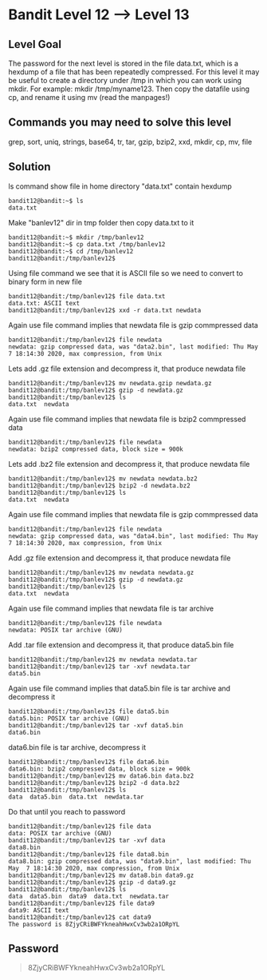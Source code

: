 # Bandit Level 12 --> Level 13
## Level Goal

The password for the next level is stored in the file data.txt, which is a hexdump of a file that has been repeatedly compressed. For this level it may be useful to create a directory under /tmp in which you can work using mkdir. For example: mkdir /tmp/myname123. Then copy the datafile using cp, and rename it using mv (read the manpages!)

## Commands you may need to solve this level
grep, sort, uniq, strings, base64, tr, tar, gzip, bzip2, xxd, mkdir, cp, mv, file

## Solution
ls command show file in home directory "data.txt" contain hexdump
```console
bandit12@bandit:~$ ls
data.txt
```

Make "banlev12" dir in tmp folder then copy data.txt to it
```console
bandit12@bandit:~$ mkdir /tmp/banlev12
bandit12@bandit:~$ cp data.txt /tmp/banlev12
bandit12@bandit:~$ cd /tmp/banlev12
bandit12@bandit:/tmp/banlev12$
```

Using file command we see that it is ASCII file so we need to convert to binary form in new file
```console
bandit12@bandit:/tmp/banlev12$ file data.txt
data.txt: ASCII text
bandit12@bandit:/tmp/banlev12$ xxd -r data.txt newdata
```

Again use file command implies that newdata file is gzip commpressed data
```console
bandit12@bandit:/tmp/banlev12$ file newdata
newdata: gzip compressed data, was "data2.bin", last modified: Thu May  7 18:14:30 2020, max compression, from Unix
```

Lets add .gz file extension and decompress it, that produce newdata file
```console
bandit12@bandit:/tmp/banlev12$ mv newdata.gzip newdata.gz
bandit12@bandit:/tmp/banlev12$ gzip -d newdata.gz
bandit12@bandit:/tmp/banlev12$ ls
data.txt  newdata
```

Again use file command implies that newdata file is bzip2 commpressed data
```console
bandit12@bandit:/tmp/banlev12$ file newdata
newdata: bzip2 compressed data, block size = 900k
```

Lets add .bz2 file extension and decompress it, that produce newdata file
```console
bandit12@bandit:/tmp/banlev12$ mv newdata newdata.bz2
bandit12@bandit:/tmp/banlev12$ bzip2 -d newdata.bz2
bandit12@bandit:/tmp/banlev12$ ls
data.txt  newdata
```

Again use file command implies that newdata file is gzip commpressed data
```console
bandit12@bandit:/tmp/banlev12$ file newdata
newdata: gzip compressed data, was "data4.bin", last modified: Thu May  7 18:14:30 2020, max compression, from Unix
```


Add .gz file extension and decompress it, that produce newdata file
```console
bandit12@bandit:/tmp/banlev12$ mv newdata newdata.gz
bandit12@bandit:/tmp/banlev12$ gzip -d newdata.gz
bandit12@bandit:/tmp/banlev12$ ls
data.txt  newdata
```

Again use file command implies that newdata file is tar archive
```console
bandit12@bandit:/tmp/banlev12$ file newdata
newdata: POSIX tar archive (GNU)
```

Add .tar file extension and decompress it, that produce data5.bin file
```console
bandit12@bandit:/tmp/banlev12$ mv newdata newdata.tar
bandit12@bandit:/tmp/banlev12$ tar -xvf newdata.tar
data5.bin
```

Again use file command implies that data5.bin file is tar archive and decompress it
```console
bandit12@bandit:/tmp/banlev12$ file data5.bin
data5.bin: POSIX tar archive (GNU)
bandit12@bandit:/tmp/banlev12$ tar -xvf data5.bin
data6.bin
```
data6.bin file is tar archive, decompress it
```console
bandit12@bandit:/tmp/banlev12$ file data6.bin
data6.bin: bzip2 compressed data, block size = 900k
bandit12@bandit:/tmp/banlev12$ mv data6.bin data.bz2
bandit12@bandit:/tmp/banlev12$ bzip2 -d data.bz2
bandit12@bandit:/tmp/banlev12$ ls
data  data5.bin  data.txt  newdata.tar
```
Do that until you reach to password
```console
bandit12@bandit:/tmp/banlev12$ file data
data: POSIX tar archive (GNU)
bandit12@bandit:/tmp/banlev12$ tar -xvf data
data8.bin
bandit12@bandit:/tmp/banlev12$ file data8.bin
data8.bin: gzip compressed data, was "data9.bin", last modified: Thu May  7 18:14:30 2020, max compression, from Unix
bandit12@bandit:/tmp/banlev12$ mv data8.bin data9.gz
bandit12@bandit:/tmp/banlev12$ gzip -d data9.gz
bandit12@bandit:/tmp/banlev12$ ls
data  data5.bin  data9  data.txt  newdata.tar
bandit12@bandit:/tmp/banlev12$ file data9
data9: ASCII text
bandit12@bandit:/tmp/banlev12$ cat data9
The password is 8ZjyCRiBWFYkneahHwxCv3wb2a1ORpYL
```
## Password
> 8ZjyCRiBWFYkneahHwxCv3wb2a1ORpYL

  
